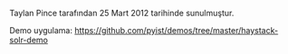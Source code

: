 Taylan Pince tarafından 25 Mart 2012 tarihinde sunulmuştur.

Demo uygulama: <https://github.com/pyist/demos/tree/master/haystack-solr-demo>